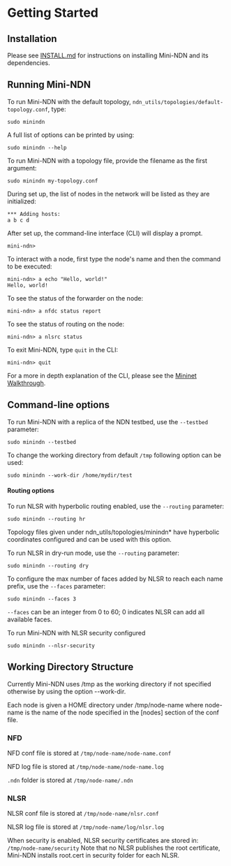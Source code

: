 Getting Started
===============

## Installation
Please see [INSTALL.md](../INSTALL.md) for instructions on installing Mini-NDN and its dependencies.

## Running Mini-NDN

To run Mini-NDN with the default topology, `ndn_utils/topologies/default-topology.conf`, type:

    sudo minindn

A full list of options can be printed by using:

    sudo minindn --help

To run Mini-NDN with a topology file, provide the filename as the first argument:

    sudo minindn my-topology.conf

During set up, the list of nodes in the network will be listed as they are initialized:

    *** Adding hosts:
    a b c d

After set up, the command-line interface (CLI) will display a prompt.

    mini-ndn>

To interact with a node, first type the node's name and then the command to be executed:

    mini-ndn> a echo "Hello, world!"
    Hello, world!

To see the status of the forwarder on the node:

    mini-ndn> a nfdc status report

To see the status of routing on the node:

    mini-ndn> a nlsrc status

To exit Mini-NDN, type `quit` in the CLI:

    mini-ndn> quit

For a more in depth explanation of the CLI, please see the
[Mininet Walkthrough](http://mininet.org/walkthrough/).

## Command-line options

To run Mini-NDN with a replica of the NDN testbed, use the `--testbed` parameter:

    sudo minindn --testbed

To change the working directory from default `/tmp` following option can be used:

    sudo minindn --work-dir /home/mydir/test

#### Routing options

To run NLSR with hyperbolic routing enabled, use the `--routing` parameter:

    sudo minindn --routing hr

Topology files given under ndn_utils/topologies/minindn* have hyperbolic coordinates configured
and can be used with this option.

To run NLSR in dry-run mode, use the `--routing` parameter:

    sudo minindn --routing dry

To configure the max number of faces added by NLSR to reach each name prefix, use the `--faces`
parameter:

    sudo minindn --faces 3

`--faces` can be an integer from 0 to 60; 0 indicates NLSR can add all available faces.

To run Mini-NDN with NLSR security configured

    sudo minindn --nlsr-security

## Working Directory Structure

Currently Mini-NDN uses /tmp as the working directory if not specified otherwise by using the option --work-dir.

Each node is given a HOME directory under /tmp/node-name
where node-name is the name of the node specified in the [nodes] section of the conf file.

### NFD
NFD conf file is stored at `/tmp/node-name/node-name.conf`

NFD log file is stored at `/tmp/node-name/node-name.log`

`.ndn` folder is stored at `/tmp/node-name/.ndn`

### NLSR
NLSR conf file is stored at `/tmp/node-name/nlsr.conf`

NLSR log file is stored at `/tmp/node-name/log/nlsr.log`

When security is enabled, NLSR security certificates are stored in: `/tmp/node-name/security`
Note that no NLSR publishes the root certificate, Mini-NDN installs root.cert in security folder for each NLSR.
